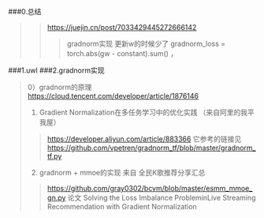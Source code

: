 
###0.总结

>>  https://juejin.cn/post/7033429445272666142
>>> gradnorm实现 更新w的时候少了 gradnorm_loss = torch.abs(gw - constant).sum() ，

###1.uwl 
###2.gradnorm实现
>0）gradnorm的原理 https://cloud.tencent.com/developer/article/1876146
>1) Gradient Normalization在多任务学习中的优化实践 （来自阿里的我平我屋）
>>  https://developer.aliyun.com/article/883366
>>  它参考的链接见 https://github.com/vpetren/gradnorm_tf/blob/master/gradnorm_tf.py
>2) gradnorm + mmoe的实现 来自  全民K歌推荐分享汇总
>> https://github.com/gray0302/bcvm/blob/master/esmm_mmoe_gn.py
>> 论文 Solving the Loss Imbalance ProbleminLive Streaming Recommendation with Gradient Normalization
